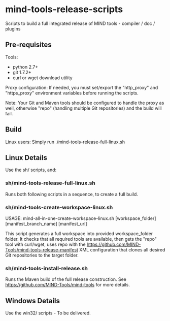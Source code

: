 # mind-tools-release-scripts
Scripts to build a full integrated release of MIND tools - compiler / doc / plugins

## Pre-requisites

Tools:
* python 2.7+
* git 1.7.2+
* curl or wget download utility

Proxy configuration:
If needed, you must set/export the "http_proxy" and "https_proxy" environment variables before running the scripts.

Note: Your Git and Maven tools should be configured to handle the proxy as well, otherwise "repo" (handling multiple Git repositories) and the build will fail.

## Build

Linux users: Simply run ./mind-tools-release-full-linux.sh

## Linux Details

Use the sh/ scripts, and:

### sh/mind-tools-release-full-linux.sh

Runs both following scripts in a sequence, to create a full build.

### sh/mind-tools-create-workspace-linux.sh

USAGE: mind-all-in-one-create-workspace-linux.sh [workspace_folder] [manifest_branch_name] [manifest_url]

This script generates a full workspace into provided workspace_folder folder.
It checks that all required tools are available, then gets the "repo" tool with curl/wget, uses repo with the https://github.com/MIND-Tools/mind-tools-release-manifest XML configuration that clones all desired Git repositories to the target folder.

### sh/mind-tools-install-release.sh

Runs the Maven build of the full release construction.
See https://github.com/MIND-Tools/mind-tools for more details.

## Windows Details

Use the win32/ scripts - To be delivered.
